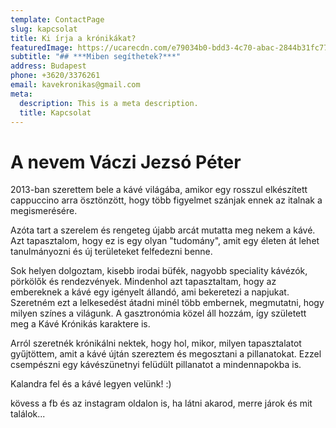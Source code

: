 ```yaml
---
template: ContactPage
slug: kapcsolat
title: Ki írja a krónikákat?
featuredImage: https://ucarecdn.com/e79034b0-bdd3-4c70-abac-2844b31fc777/
subtitle: "## ***Miben segíthetek?***"
address: Budapest
phone: +3620/3376261
email: kavekronikas@gmail.com
meta:
  description: This is a meta description.
  title: Kapcsolat
---
```

# A nevem Váczi Jezsó Péter

2013-ban szerettem bele a kávé világába, amikor egy rosszul elkészített cappuccino arra ösztönzött, hogy több figyelmet szánjak ennek az italnak a megismerésére.

Azóta tart a szerelem és rengeteg újabb arcát mutatta meg nekem a kávé. Azt tapasztalom, hogy ez is egy olyan "tudomány", amit egy életen át lehet tanulmányozni és új területeket felfedezni benne. 

Sok helyen dolgoztam, kisebb irodai büfék, nagyobb speciality kávézók, pörkölők és rendezvények. Mindenhol azt tapasztaltam, hogy az embereknek a kávé egy igényelt állandó, ami bekeretezi a napjukat. Szeretném ezt a lelkesedést átadni minél több embernek, megmutatni, hogy milyen színes a világunk. A gasztronómia közel áll hozzám, így született meg a Kávé Krónikás karaktere is. 

Arról szeretnék krónikálni nektek, hogy hol, mikor, milyen tapasztalatot gyűjtöttem, amit a kávé újtán szereztem és megosztani a pillanatokat. Ezzel csempészni egy kávészünetnyi felüdült pillanatot a mindennapokba is.

Kalandra fel és a kávé legyen velünk! :) 

kövess a fb és az instagram oldalon is, ha látni akarod, merre járok és mit találok...